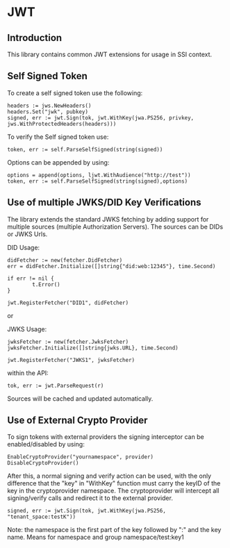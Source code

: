 # JWT

## Introduction

This library contains common JWT extensions for usage in SSI context. 

## Self Signed Token

To create a self signed token use the following: 

```
headers := jws.NewHeaders()
headers.Set("jwk", pubkey)
signed, err := jwt.Sign(tok, jwt.WithKey(jwa.PS256, privkey, jws.WithProtectedHeaders(headers)))

```

To verify the Self signed token use: 

```
token, err := self.ParseSelfSigned(string(signed))
```

Options can be appended by using: 

```
options = append(options, ljwt.WithAudience("http://test"))
token, err := self.ParseSelfSigned(string(signed),options)
```

## Use of multiple JWKS/DID Key Verifications

The library extends the standard JWKS fetching by adding support for multiple sources (multiple Authorization Servers). The sources can be DIDs or JWKS Urls.

DID Usage: 

```
didFetcher := new(fetcher.DidFetcher)
err = didFetcher.Initialize([]string{"did:web:12345"}, time.Second)

if err != nil {
		t.Error()
}

jwt.RegisterFetcher("DID1", didFetcher)
```

or 

JWKS Usage:

```
jwksFetcher := new(fetcher.JwksFetcher)
jwksFetcher.Initialize([]string{jwks.URL}, time.Second)

jwt.RegisterFetcher("JWKS1", jwksFetcher)
```

within the API:

```
tok, err := jwt.ParseRequest(r)
```

Sources will be cached and updated automatically.

## Use of External Crypto Provider

To sign tokens with external providers the signing interceptor can be enabled/disabled by using: 

```
EnableCryptoProvider("yournamespace", provider)
DisableCryptoProvider()
```

After this, a normal signing and verify action can be used, with the only difference that the "key" in "WithKey" function must carry the keyID of the key in the cryptoprovider namespace. The cryptoprovider will intercept all signing/verify calls and redirect it to the external provider.

```
signed, err := jwt.Sign(tok, jwt.WithKey(jwa.PS256, "tenant_space:testK"))
```

Note: the namespace is the first part of the key followed by ":" and the key name. Means for namespace and group namespace/test:key1
